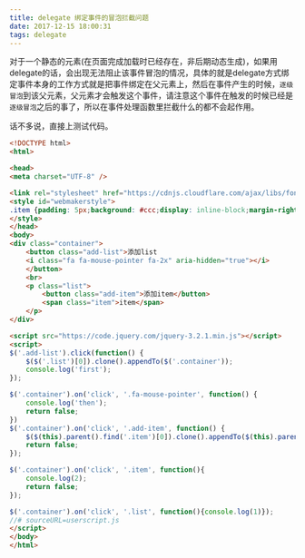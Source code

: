 ```yaml
---
title: delegate 绑定事件的冒泡拦截问题
date: 2017-12-15 18:00:31
tags: delegate
---
```


对于一个静态的元素(在页面完成加载时已经存在，非后期动态生成)，如果用delegate的话，会出现无法阻止该事件冒泡的情况，具体的就是delegate方式绑定事件本身的工作方式就是把事件绑定在父元素上，然后在事件产生的时候，`逐级冒泡`到该父元素，父元素才会触发这个事件，请注意这个事件在触发的时候已经是`逐级冒泡`之后的事了，所以在事件处理函数里拦截什么的都不会起作用。
<!-- more -->
话不多说，直接上测试代码。

```html
<!DOCTYPE html>
<html>

<head>
<meta charset="UTF-8" />

<link rel="stylesheet" href="https://cdnjs.cloudflare.com/ajax/libs/font-awesome/4.7.0/css/font-awesome.min.css"></link>
<style id="webmakerstyle">
.item {padding: 5px;background: #ccc;display: inline-block;margin-right:5px;}
</style>
</head>
<body>
<div class="container">
	<button class="add-list">添加list
	<i class="fa fa-mouse-pointer fa-2x" aria-hidden="true"></i>
	</button>
	<br>
	<p class="list">
		<button class="add-item">添加item</button>
		<span class="item">item</span>	
	</p>
</div>

<script src="https://code.jquery.com/jquery-3.2.1.min.js"></script>
<script>
$('.add-list').click(function() {
	$($('.list')[0]).clone().appendTo($('.container'));
	console.log('first');
});

$('.container').on('click', '.fa-mouse-pointer', function() {
	console.log('then');
	return false;
})
$('.container').on('click', '.add-item', function() {
	$($(this).parent().find('.item')[0]).clone().appendTo($(this).parent());
	return false;
});

$('.container').on('click', '.item', function(){
	console.log(2);
	return false;
});

$('.container').on('click', '.list', function(){console.log(1)});
//# sourceURL=userscript.js
</script>
</body>
</html>
```